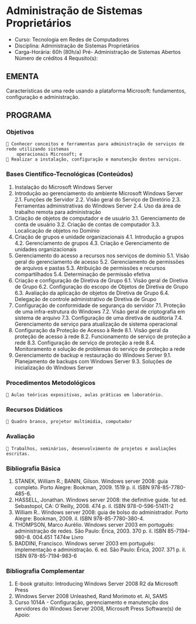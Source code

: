 # Administração de Sistemas Proprietários 


* Curso: Tecnologia em Redes de Computadores
* Disciplina: Administração de Sistemas Proprietários                 
* Carga-Horária: 60h (80h/a)
            Pré-
                 Administração de Sistemas Abertos                    Número de créditos 4
    Requsito(s):
## EMENTA
Características de uma rede usando a plataforma Microsoft: fundamentos, configuração e
administração.
## PROGRAMA
### Objetivos
     Conhecer conceitos e ferramentas para administração de serviços de rede utilizando sistemas
        operacionais Microsoft; e
     Realizar a instalação, configuração e manutenção destes serviços.
### Bases Científico-Tecnológicas (Conteúdos)
1. Instalação do Microsoft Windows Server
2. Introdução ao gerenciamento do ambiente Microsoft Windows Server
2.1. Funções de Servidor
2.2. Visão geral do Serviço de Diretório
2.3. Ferramentas administrativas do Windows Server
2.4. Uso da área de trabalho remota para administração
3. Criação de objetos de computador e de usuário
3.1. Gerenciamento de conta de usuário
3.2. Criação de contas de computador
3.3. Localicação de objetos no Domínio
4. Criação de grupos e unidade organizacionais
4.1. Introdução a grupos
4.2. Gerenciamento de grupos
4.3. Criação e Gerenciamento de unidades organizacionais
5. Gerenciamento do acesso a recursos nos serviços de domínio
5.1. Visão geral do gerenciamento de acesso
5.2. Gerenciamento de permissões de arquivos e pastas
5.3. Atribuição de permissões e recursos compartilhados
5.4. Determinação de permissão efetiva
6. Criação e configuração de Diretiva de Grupo
6.1. Visão geral de Diretiva de Grupo
6.2. Configuração do escopo de Objetos de Diretiva de Grupo
6.3. Avaliação da aplicação de objetos de Diretiva de Grupo
6.4. Delegação de controle administrativo de Diretiva de Grupo
7. Configuração de conformidade de segurança do servidor
7.1. Proteção de uma infra-estrutura do Windows
7.2. Visão geral de criptografia em sistema de arquivo
7.3. Configuração de uma diretiva de auditoria
7.4. Gerenciamento de serviço para atualização de sistema operacional
8. Configuração da Proteção de Acesso à Rede
8.1. Visão geral da proteção de acesso à rede
8.2. Funcionamento de serviço de proteção a rede
8.3. Configuração de serviço de proteção a rede
8.4. Monitoramento e solução de problemas do serviço de proteção a rede
9. Gerenciamento de backup e restauração do Windows Server
9.1. Planejamento de backups com Windows Server
9.3. Soluções de inicialização do Windows Server
### Procedimentos Metodológicos
     Aulas teóricas expositivas, aulas práticas em laboratório.
### Recursos Didáticos
     Quadro branco, projetor multimídia, computador
### Avaliação
     Trabalhos, seminários, desenvolvimento de projetos e avaliações escritas.
### Bibliografia Básica
1. STANEK, William R.; BANIN, Gilson. Windows server 2008: guia completo. Porto Alegre:
    Bookman, 2009. 1519 p. il. ISBN 978-85-7780-485-6.
2. HASSELL, Jonathan. Windows server 2008: the definitive guide. 1st ed. Sebastopol, CA: O´Reilly,
    2008. 474 p. il. ISBN 978-0-596-51411-2
3. William R.. Windows server 2008: guia de bolso do administrador. Porto Alegre: Bookman, 2009.
    il. ISBN 978-85-7780-380-4.
4. THOMPSON, Marco Aurélio. Windows server 2003 em português: administração de redes. São
    Paulo: Érica, 2003. 370 p. il. ISBN 85-7194-980-8. 004.451 T474w Livro
5. BADDINI, Francisco. Windows server 2003 em português: implementação e administração. 6. ed.
    São Paulo: Érica, 2007. 371 p. il. ISBN 978-85-7194-983-6
### Bibliografia Complementar
1. E-book gratuito: Introducing Windows Server 2008 R2 da Microsoft Press
2. Windows Server 2008 Unleashed, Rand Morimoto et. Al, SAMS
3. Curso 1014A - Configuração, gerenciamento e manutenção dos servidores do Windows Server
    2008, Microsoft Press
                                          Software(s) de Apoio:

